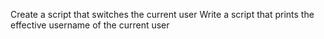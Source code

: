 Create a script that switches the current user
Write a script that prints the effective username of the current user
